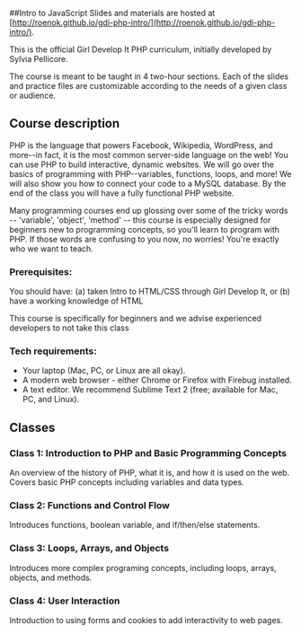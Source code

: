 ##Intro to JavaScript
Slides and materials are hosted at [http://roenok.github.io/gdi-php-intro/](http://roenok.github.io/gdi-php-intro/).

This is the official Girl Develop It PHP curriculum, initially developed by Sylvia Pellicore.

The course is meant to be taught in 4 two-hour sections. Each of the slides and practice files are customizable according to the needs of a given class or audience.

## Course description
PHP is the language that powers Facebook, Wikipedia, WordPress, and more--in fact, it is the most common server-side language on the web! You can use PHP to build interactive, dynamic websites. We will go over the basics of programming with PHP--variables, functions, loops, and more! We will also show you how to connect your code to a MySQL database. By the end of the class you will have a fully functional PHP website.

Many programming courses end up glossing over some of the tricky words -- 'variable', 'object', 'method' -- this course is especially designed for beginners new to programming concepts, so you'll learn to program with PHP. If those words are confusing to you now, no worries! You're exactly who we want to teach.

### Prerequisites:
You should have:
(a) taken Intro to HTML/CSS through Girl Develop It, or
(b) have a working knowledge of HTML

This course is specifically for beginners and we advise experienced developers to not take this class

### Tech requirements:
 - Your laptop (Mac, PC, or Linux are all okay).
 - A modern web browser - either Chrome or Firefox with Firebug installed.
 - A text editor. We recommend Sublime Text 2 (free; available for Mac, PC, and Linux).

## Classes
### Class 1: Introduction to PHP and Basic Programming Concepts
An overview of the history of PHP, what it is, and how it is used on the web. Covers basic PHP concepts including variables and data types.

### Class 2: Functions and Control Flow
Introduces functions, boolean variable, and if/then/else statements.

### Class 3: Loops, Arrays, and Objects
Introduces more complex programing concepts, including loops, arrays, objects, and methods.

### Class 4: User Interaction
Introduction to using forms and cookies to add interactivity to web pages.
